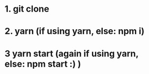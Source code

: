 # 1. git clone <repo url>

# 2. yarn (if using yarn, else: npm i)

# 3 yarn start (again if using yarn, else: npm start :) )

